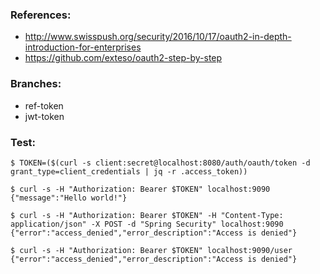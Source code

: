 ### References:
- http://www.swisspush.org/security/2016/10/17/oauth2-in-depth-introduction-for-enterprises
- https://github.com/exteso/oauth2-step-by-step

### Branches:
- ref-token
- jwt-token

### Test:
```
$ TOKEN=($(curl -s client:secret@localhost:8080/auth/oauth/token -d grant_type=client_credentials | jq -r .access_token))
 
$ curl -s -H "Authorization: Bearer $TOKEN" localhost:9090
{"message":"Hello world!"}
 
$ curl -s -H "Authorization: Bearer $TOKEN" -H "Content-Type: application/json" -X POST -d "Spring Security" localhost:9090
{"error":"access_denied","error_description":"Access is denied"}
 
$ curl -s -H "Authorization: Bearer $TOKEN" localhost:9090/user
{"error":"access_denied","error_description":"Access is denied"}

```

